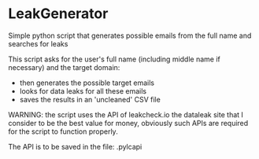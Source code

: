 # LeakGenerator
Simple python script that generates possible emails from the full name and searches for leaks


This script asks for the user's full name (including middle name if necessary) and the target domain:
- then generates the possible target emails
- looks for data leaks for all these emails
- saves the results in an 'uncleaned' CSV file


WARNING:
the script uses the API of leakcheck.io the dataleak site that I consider to be the best value for money, obviously such APIs are required for the script to function properly.


The API is to be saved in the file:
.pylcapi
